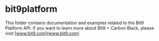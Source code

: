 # bit9platform

This folder contains documentation and examples related to the Bit9 Platform API.
If you want to learn more about Bit9 + Carbon Black, please visit [www.bit9.com](www.bit9.com)